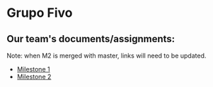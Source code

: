 # Grupo Fivo

## Our team's documents/assignments:

Note: when M2 is merged with master, links will need to be updated.

* [Milestone 1](https://github.com/cen4010-s2018-g05/LAMP/blob/M2/public_html/Documents/Milestone%201%20Project%20Proposal%20and%20High-level%20description.docx)
* [Milestone 2](https://github.com/cen4010-s2018-g05/LAMP/blob/M2/public_html/Documents/Web%20Store%20GUI%20Mockup.bmpr)
